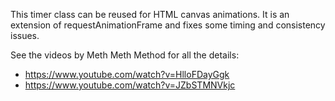 This timer class can be reused for HTML canvas animations. It is an extension of requestAnimationFrame and fixes some timing and consistency issues.

See the videos by Meth Meth Method for all the details:

-   https://www.youtube.com/watch?v=HlloFDayGgk
-   https://www.youtube.com/watch?v=JZbSTMNVkjc
